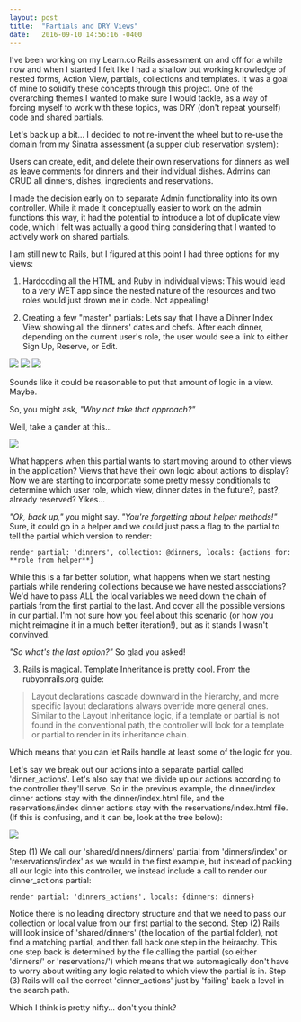 ```yaml
---
layout: post
title:  "Partials and DRY Views"
date:   2016-09-10 14:56:16 -0400
---
```


I've been working on my Learn.co Rails assessment on and off for a while now and when I started I felt like I had a shallow but working knowledge of nested forms, Action View, partials, collections and templates. It was a goal of mine to solidify these concepts through this project. One of the overarching themes I wanted to make sure I would tackle, as a way of forcing myself to work with these topics, was DRY (don't repeat yourself) code and shared partials.

Let's back up a bit... 
I decided to not re-invent the wheel but to re-use the domain from my Sinatra assessment (a supper club reservation system): 

Users can create, edit, and delete their own reservations for dinners as well as leave comments for dinners and their individual dishes.
Admins can CRUD all dinners, dishes, ingredients and reservations.

I made the decision early on to separate Admin functionality into its own controller. While it made it conceptually easier to work on the admin functions this way, it had the potential to introduce a lot of duplicate view code, which I felt was actually a good thing considering that I wanted to actively work on shared partials.

I am still new to Rails, but I figured at this point I had three options for my views:

1. Hardcoding all the HTML and Ruby in individual views: This would lead to a very WET app since the nested nature of the resources and two roles would just drown me in code. Not appealing!

2. Creating a few "master" partials: Lets say that I have a Dinner Index View showing all the dinners' dates and chefs. After each dinner, depending on the current user's role, the user would see a link to either Sign Up, Reserve, or Edit.

![](https://dl.dropboxusercontent.com/u/455813290/Blog%20Images/9-10-16/Screen%20Shot%202016-09-10%20at%202.02.10%20PM.png)
![](https://dl.dropboxusercontent.com/u/455813290/Blog%20Images/9-10-16/Screen%20Shot%202016-09-10%20at%202.04.19%20PM.png)
![](https://dl.dropboxusercontent.com/u/455813290/Blog%20Images/9-10-16/Screen%20Shot%202016-09-10%20at%202.04.46%20PM.png)

Sounds like it could be reasonable to put that amount of logic in a view. Maybe. 

So, you might ask, *"Why not take that approach?"*

Well, take a gander at this...

![](https://dl.dropboxusercontent.com/u/455813290/Blog%20Images/9-10-16/Screen%20Shot%202016-09-10%20at%202.17.27%20PM.png)

What happens when this partial wants to start moving around to other views in the application? Views that have their own logic about actions to display? Now we are starting to incorportate some pretty messy conditionals to determine which user role, which view, dinner dates in the future?, past?, already reserved? Yikes...

*"Ok, back up,"* you might say. *"You're forgetting about helper methods!"* Sure, it could go in a helper and we could just pass a flag to the partial to tell the partial which version to render:

`render partial: 'dinners', collection: @dinners, locals: {actions_for: **role from helper**}`

While this is a far better solution, what happens when we start nesting partials while rendering collections because we have nested associations? We'd have to pass ALL the local variables we need down the chain of partials from the first partial to the last. And cover all the possible versions in our partial. I'm not sure how you feel about this scenario (or how you might reimagine it in a much better iteration!), but as it stands I wasn't convinved.

*"So what's the last option?"* So glad you asked!

3. Rails is magical. Template Inheritance is pretty cool. From the rubyonrails.org guide: 
> Layout declarations cascade downward in the hierarchy, and more specific layout declarations always override more general ones. Similar to the Layout Inheritance logic, if a template or partial is not found in the conventional path, the controller will look for a template or partial to render in its inheritance chain.
> 

Which means that you can let Rails handle at least some of the logic for you. 

Let's say we break out our actions into a separate partial called 'dinner_actions'. Let's also say that we divide up our actions according to the controller they'll serve. So in the previous example, the dinner/index dinner actions stay with the dinner/index.html file, and the reservations/index dinner actions stay with the reservations/index.html file. (If this is confusing, and it can be, look at the tree below):

![](https://dl.dropboxusercontent.com/u/455813290/Blog%20Images/9-10-16/Screen%20Shot%202016-09-10%20at%203.08.12%20PM.png)

Step (1) We call our 'shared/dinners/dinners' partial from 'dinners/index' or 'reservations/index' as we would in the first example, but instead of packing all our logic into this controller, we instead include a call to render our dinner_actions partial:

`render partial: 'dinners_actions', locals: {dinners: dinners}`

Notice there is no leading directory structure and that we need to pass our collection or local value from our first partial to the second.  Step (2) Rails will look inside of 'shared/dinners' (the location of the partial folder), not find a matching partial, and then fall back one step in the heirarchy. This one step back is determined by the file calling the partial (so either 'dinners/' or 'reservations/') which means that we automagically don't have to worry about writing any logic related to which view the partial is in. Step (3) Rails will call the correct 'dinner_actions' just by 'failing' back a level in the search path.

Which I think is pretty nifty... don't you think?





